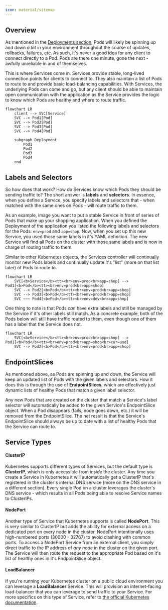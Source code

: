 ```yaml
---
icon: material/sitemap
---
```


## Overview
As mentioned in the [Deployments section](./deployments.md), Pods will likely be spinning up and down *a lot* in your environment throughout the course of updates, rollbacks, failures, etc. As such, it's never a good idea for any client to connect directly to a Pod. Pods are there one minute, gone the next - awfully unreliable in and of themselves.  

This is where Services come in. Services provide stable, long-lived connection points for clients to connect to. They also maintain a list of Pods to route to and provide basic load-balancing capabilities. With Services, the underlying Pods can come and go, but any client should be able to maintain open communication with the application as the Service provides the logic to know which Pods are healthy and where to route traffic.  

``` mermaid
flowchart LR
    client --> SVC[Service]
    SVC --> Pod1[Pod]
    SVC --> Pod2[Pod]
    SVC --> Pod3[Pod]
    SVC --> Pod4[Pod]

    subgraph Deployment
        Pod1
        Pod2
        Pod3
        Pod4
    end
```

## Labels and Selectors
So how does that work? How do Services know which Pods they should be sending traffic to? The short answer is **labels** and **selectors**. In essence, when you define a Service, you specify labels and selectors that - when matched with the same ones on Pods - will route traffic to them.  

As an example, image you want to put a stable Service in front of series of Pods that make up your shopping application. When you defined the Deployment of the application you listed the following labels and selectors for the Pods: `env=prod` and `app=shop`. Now, when you set up this new Service, you used those same labels in it's YAML definition. The new Service will find all Pods on the cluster with those same labels and is now in charge of routing traffic to them.  

Similar to other Kubernetes objects, the Services controller will continually monitor new Pods labels and continually update it's "list" (more on that list later) of Pods to route to.  

``` mermaid
flowchart LR
    SVC[<b>Service</b><tt><br>env=prod<br>app=shop] --> Pod1[<b>Pod</b><tt><br>env=prod<br>app=shop]
    SVC --> Pod2[<b>Pod</b><tt><br>env=prod<br>app=shop]
    SVC --> Pod3[<b>Pod</b><tt><br>env=prod<br>app=shop]
    SVC ~~~ Pod4[<b>Pod</b><tt><br>env=dev<br>app=shop]
```

One thing to note is that Pods *can* have extra labels and still be managed by the Service if it's other labels still match. As a concrete example, both of the Pods below will still have traffic routed to them, even though one of them has a label that the Service does not.

``` mermaid
flowchart LR
    SVC[<b>Service</b><tt><br>env=prod<br>app=shop] --> Pod1[<b>Pod</b><tt><br>env=prod<br>app=shop<br>cur=usd]
    SVC --> Pod2[<b>Pod</b><tt><br>env=prod<br>app=shop]
```

## EndpointSlices
As mentioned above, as Pods are spinning up and down, the Service will keep an updated list of Pods with the given labels and selectors. How it does this is through the use of **EndpointSlices**, which are effectively just dynamic lists of healthy Pods that match a given label selector.  

Any new Pods that are created on the cluster that match a Service's label selector will automatically be added to the given Service's EndpointSlice object. When a Pod disappears (fails, node goes down, etc.) it will be removed from the EndpointSlice. The net result is that the Service's EndpointSlice should always be up to date with a list of healthy Pods that the Service can route to.  

## Service Types
#### ClusterIP
Kubernetes supports different types of Services, but the default type is **ClusterIP**, which is only accessible from *inside* the cluster. Any time you create a Service in Kubernetes it will automatically get a ClusterIP that's registered in the cluster's internal DNS service (more on the DNS service in a different section). Every single Pod on a cluster leverages the cluster's DNS service - which results in all Pods being able to resolve Service names to ClusterIPs.  

#### NodePort
Another type of Service that Kubernetes supports is called **NodePort**. This is very similar to ClusterIP but adds the ability for external access on a dedicated port on every node in the cluster. NodePort intentionally uses high-numbered ports (30000 - 32767) to avoid clashing with common ports. To access a NodePort Service from an external client, you simply direct traffic to the IP address of *any node* in the cluster on the given port. The Service will then route the request to the appropriate Pod based on it's list of healthy ones in it's EndpointSlice object.

#### LoadBalancer
If you're running your Kubernetes cluster on a public cloud environment you can leverage a **LoadBalancer** Service. This will provision an internet-facing load-balancer that you can leverage to send traffic to your Service. For more specifics on this type of Service, refer to [the official Kubernetes documentation](https://kubernetes.io/docs/concepts/services-networking/service/#loadbalancer).